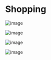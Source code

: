 # Shopping

![image](https://user-images.githubusercontent.com/102014376/186557754-ba4ae278-3e63-4061-8131-396607116e6f.png)


![image](https://user-images.githubusercontent.com/102014376/186558444-c12d2116-3821-402d-82ce-6828f7ca128a.png)


![image](https://user-images.githubusercontent.com/102014376/186578304-f01b1d68-0672-462d-882e-9df4005709bc.png)


![image](https://user-images.githubusercontent.com/102014376/186578339-059ee3d2-83f2-42e9-9203-9408202b0e34.png)

